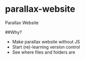 # parallax-website
Parallax Website

##Why? 
* Make parallax website without JS
* Start (re)-learning version control
* See where files and folders are
 